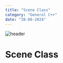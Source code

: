 ```yaml
---
title: "Scene Class"
category: "General C++"
date: "28-08-2024"
---
```

![header](/images/1280720.jpeg)

# Scene Class
